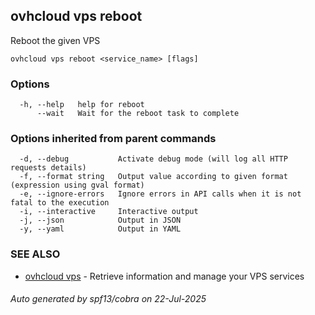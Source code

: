 ## ovhcloud vps reboot

Reboot the given VPS

```
ovhcloud vps reboot <service_name> [flags]
```

### Options

```
  -h, --help   help for reboot
      --wait   Wait for the reboot task to complete
```

### Options inherited from parent commands

```
  -d, --debug           Activate debug mode (will log all HTTP requests details)
  -f, --format string   Output value according to given format (expression using gval format)
  -e, --ignore-errors   Ignore errors in API calls when it is not fatal to the execution
  -i, --interactive     Interactive output
  -j, --json            Output in JSON
  -y, --yaml            Output in YAML
```

### SEE ALSO

* [ovhcloud vps](ovhcloud_vps.md)	 - Retrieve information and manage your VPS services

###### Auto generated by spf13/cobra on 22-Jul-2025
